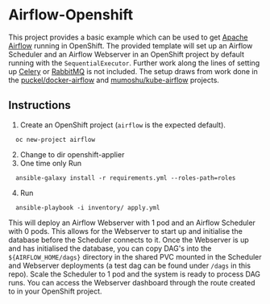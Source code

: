 # Airflow-Openshift
This project provides a basic example which can be used to get [Apache Airflow](https://airflow.apache.org/) running in OpenShift. The provided template will set up an Airflow Scheduler and an Airflow Webserver in an OpenShift project by default running with the `SequentialExecutor`. Further work along the lines of setting up [Celery](http://www.celeryproject.org/) or [RabbitMQ](https://www.rabbitmq.com/) is not included. The setup draws from work done in the [puckel/docker-airflow](https://github.com/puckel/docker-airflow) and [mumoshu/kube-airflow](https://github.com/mumoshu/kube-airflow) projects.

## Instructions 
  1. Create an OpenShift project (`airflow` is the expected default).
  ``` 
    oc new-project airflow 
  ```
  2. Change to dir openshift-applier
  3. One time only Run
  ``` 
    ansible-galaxy install -r requirements.yml --roles-path=roles 
  ```
  4. Run 
  ``` 
    ansible-playbook -i inventory/ apply.yml 
  ```

This will deploy an Airflow Webserver with 1 pod and an Airflow Scheduler with 0 pods. This allows for the Webserver to start up and initialise the database before the Scheduler connects to it. Once the Webserver is up and has initialised the database, you can copy DAG's into the `${AIRFLOW_HOME/dags}` directory in the shared PVC mounted in the Scheduler and Webserver deployments (a test dag can be found under `/dags` in this repo). Scale the Scheduler to 1 pod and the system is ready to process DAG runs. You can access the Webserver dashboard through the route created to in your OpenShift project.
